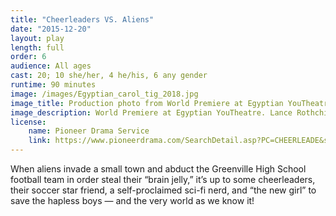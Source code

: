 ```yaml
---
title: "Cheerleaders VS. Aliens"
date: "2015-12-20"
layout: play
length: full
order: 6
audience: All ages
cast: 20; 10 she/her, 4 he/his, 6 any gender
runtime: 90 minutes
image: /images/Egyptian_carol_tig_2018.jpg
image_title: Production photo from World Premiere at Egyptian YouTheatre
image_description: World Premiere at Egyptian YouTheatre. Lance Rothchild (Tig), and Chelsea Cowley (Carol).
license:
    name: Pioneer Drama Service
    link: https://www.pioneerdrama.com/SearchDetail.asp?PC=CHEERLEADE&src=def
---
```


When aliens invade a small town and abduct the Greenville High School football team in order steal their “brain jelly,” it’s up to some cheerleaders, their soccer star friend, a self-proclaimed sci-fi nerd, and “the new girl” to save the hapless boys — and the very world as we know it!
